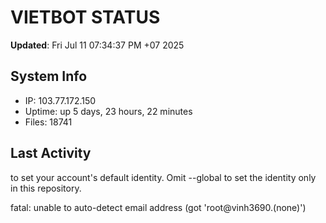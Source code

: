 # VIETBOT STATUS
**Updated**: Fri Jul 11 07:34:37 PM +07 2025

## System Info
- IP: 103.77.172.150
- Uptime: up 5 days, 23 hours, 22 minutes
- Files: 18741

## Last Activity

to set your account's default identity.
Omit --global to set the identity only in this repository.

fatal: unable to auto-detect email address (got 'root@vinh3690.(none)')
